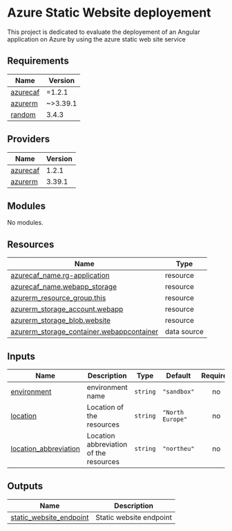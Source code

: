 # Azure Static Website deployement

This project is dedicated to evaluate the deployement of an Angular application on Azure by
using the azure static web site service

## Requirements

| Name                                                                  | Version  |
| --------------------------------------------------------------------- | -------- |
| <a name="requirement_azurecaf"></a> [azurecaf](#requirement_azurecaf) | =1.2.1   |
| <a name="requirement_azurerm"></a> [azurerm](#requirement_azurerm)    | ~>3.39.1 |
| <a name="requirement_random"></a> [random](#requirement_random)       | 3.4.3    |

## Providers

| Name                                                            | Version |
| --------------------------------------------------------------- | ------- |
| <a name="provider_azurecaf"></a> [azurecaf](#provider_azurecaf) | 1.2.1   |
| <a name="provider_azurerm"></a> [azurerm](#provider_azurerm)    | 3.39.1  |

## Modules

No modules.

## Resources

| Name                                                                                                                                              | Type        |
| ------------------------------------------------------------------------------------------------------------------------------------------------- | ----------- |
| [azurecaf_name.rg-application](https://registry.terraform.io/providers/aztfmod/azurecaf/1.2.1/docs/resources/name)                                | resource    |
| [azurecaf_name.webapp_storage](https://registry.terraform.io/providers/aztfmod/azurecaf/1.2.1/docs/resources/name)                                | resource    |
| [azurerm_resource_group.this](https://registry.terraform.io/providers/hashicorp/azurerm/latest/docs/resources/resource_group)                     | resource    |
| [azurerm_storage_account.webapp](https://registry.terraform.io/providers/hashicorp/azurerm/latest/docs/resources/storage_account)                 | resource    |
| [azurerm_storage_blob.website](https://registry.terraform.io/providers/hashicorp/azurerm/latest/docs/resources/storage_blob)                      | resource    |
| [azurerm_storage_container.webappcontainer](https://registry.terraform.io/providers/hashicorp/azurerm/latest/docs/data-sources/storage_container) | data source |

## Inputs

| Name                                                                                             | Description                            | Type     | Default          | Required |
| ------------------------------------------------------------------------------------------------ | -------------------------------------- | -------- | ---------------- | :------: |
| <a name="input_environment"></a> [environment](#input_environment)                               | environment name                       | `string` | `"sandbox"`      |    no    |
| <a name="input_location"></a> [location](#input_location)                                        | Location of the resources              | `string` | `"North Europe"` |    no    |
| <a name="input_location_abbreviation"></a> [location_abbreviation](#input_location_abbreviation) | Location abbreviation of the resources | `string` | `"northeu"`      |    no    |

## Outputs

| Name                                                                                                     | Description             |
| -------------------------------------------------------------------------------------------------------- | ----------------------- |
| <a name="output_static_website_endpoint"></a> [static_website_endpoint](#output_static_website_endpoint) | Static website endpoint |
